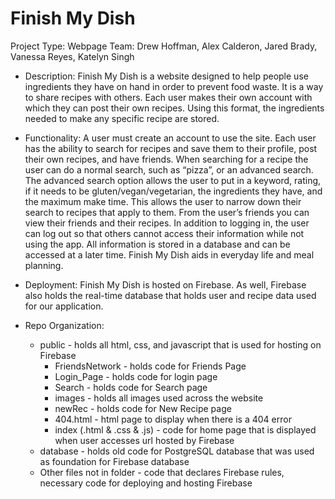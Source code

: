 # Finish My Dish
Project Type: Webpage
Team: Drew Hoffman, Alex Calderon, Jared Brady, Vanessa Reyes, Katelyn Singh 

* Description:
  Finish My Dish is a  website designed to help people use ingredients they have on hand in order to prevent food waste. It is a way to share recipes with others. Each user makes their own account with which they can post their own recipes. Using this format, the ingredients needed to make any specific recipe are stored. 

* Functionality:
  A user must create an account to use the site. Each user has the ability to search for recipes and save them to their profile, post their own recipes, and have friends. When searching for a recipe the user can do a normal search, such as “pizza”, or an advanced search. The advanced search option allows the user to put in a keyword, rating, if it needs to be gluten/vegan/vegetarian, the ingredients they have, and the maximum make time. This allows the user to narrow down their search to recipes that apply to them. From the user’s friends you can view their friends and their recipes. In addition to logging in, the user can log out so that others cannot access their information while not using the app. All information is stored in a database and can be accessed at a later time. Finish My Dish aids in everyday life and meal planning. 
  
* Deployment:
  Finish My Dish is hosted on Firebase. As well, Firebase also holds the real-time database that holds user and recipe data used for our application. 

* Repo Organization:
  * public - holds all html, css, and javascript that is used for hosting on Firebase
     - FriendsNetwork - holds code for Friends Page
     - Login_Page - holds code for login page
     - Search - holds code for Search page
     - images - holds all images used across the website
     - newRec - holds code for New Recipe page
     - 404.html - html page to display when there is a 404 error
     - index (.html & .css & .js) - code for home page that is displayed when user accesses url hosted by Firebase
  * database -  holds old code for PostgreSQL database that was used as foundation for Firebase database
  * Other files not in folder - code that declares Firebase rules, necessary code for deploying and hosting Firebase
    
